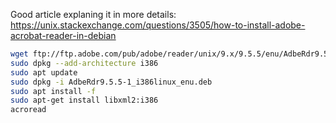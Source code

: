 Good article explaning it in more details: https://unix.stackexchange.com/questions/3505/how-to-install-adobe-acrobat-reader-in-debian

```bash
wget ftp://ftp.adobe.com/pub/adobe/reader/unix/9.x/9.5.5/enu/AdbeRdr9.5.5-1_i386linux_enu.deb
sudo dpkg --add-architecture i386
sudo apt update
sudo dpkg -i AdbeRdr9.5.5-1_i386linux_enu.deb
sudo apt install -f
sudo apt-get install libxml2:i386
acroread
```
